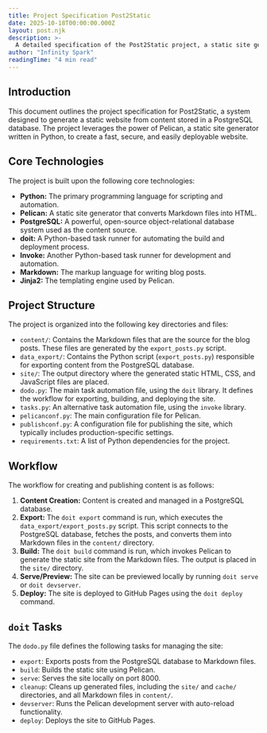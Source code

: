 ```yaml
---
title: Project Specification Post2Static
date: 2025-10-18T00:00:00.000Z
layout: post.njk
description: >-
  A detailed specification of the Post2Static project, a static site generator powered by Pelican and PostgreSQL.
author: "Infinity Spark"
readingTime: "4 min read"
---
```


## Introduction

This document outlines the project specification for Post2Static, a system designed to generate a static website from content stored in a PostgreSQL database. The project leverages the power of Pelican, a static site generator written in Python, to create a fast, secure, and easily deployable website.

## Core Technologies

The project is built upon the following core technologies:

*   **Python:** The primary programming language for scripting and automation.
*   **Pelican:** A static site generator that converts Markdown files into HTML.
*   **PostgreSQL:** A powerful, open-source object-relational database system used as the content source.
*   **doit:** A Python-based task runner for automating the build and deployment process.
*   **Invoke:** Another Python-based task runner for development and automation.
*   **Markdown:** The markup language for writing blog posts.
*   **Jinja2:** The templating engine used by Pelican.

## Project Structure

The project is organized into the following key directories and files:

*   `content/`: Contains the Markdown files that are the source for the blog posts. These files are generated by the `export_posts.py` script.
*   `data_export/`: Contains the Python script (`export_posts.py`) responsible for exporting content from the PostgreSQL database.
*   `site/`: The output directory where the generated static HTML, CSS, and JavaScript files are placed.
*   `dodo.py`: The main task automation file, using the `doit` library. It defines the workflow for exporting, building, and deploying the site.
*   `tasks.py`: An alternative task automation file, using the `invoke` library.
*   `pelicanconf.py`: The main configuration file for Pelican.
*   `publishconf.py`: A configuration file for publishing the site, which typically includes production-specific settings.
*   `requirements.txt`: A list of Python dependencies for the project.

## Workflow

The workflow for creating and publishing content is as follows:

1.  **Content Creation:** Content is created and managed in a PostgreSQL database.
2.  **Export:** The `doit export` command is run, which executes the `data_export/export_posts.py` script. This script connects to the PostgreSQL database, fetches the posts, and converts them into Markdown files in the `content/` directory.
3.  **Build:** The `doit build` command is run, which invokes Pelican to generate the static site from the Markdown files. The output is placed in the `site/` directory.
4.  **Serve/Preview:** The site can be previewed locally by running `doit serve` or `doit devserver`.
5.  **Deploy:** The site is deployed to GitHub Pages using the `doit deploy` command.

## `doit` Tasks

The `dodo.py` file defines the following tasks for managing the site:

*   `export`: Exports posts from the PostgreSQL database to Markdown files.
*   `build`: Builds the static site using Pelican.
*   `serve`: Serves the site locally on port 8000.
*   `cleanup`: Cleans up generated files, including the `site/` and `cache/` directories, and all Markdown files in `content/`.
*   `devserver`: Runs the Pelican development server with auto-reload functionality.
*   `deploy`: Deploys the site to GitHub Pages.
